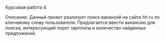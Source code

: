 Курсовая работа 4.Описание:Данный проект реализует поиск вакансий на сайте hh.ru по ключевому слову пользователя.Предлагается ввести вакансию для поиска, интересующий порог зарплаты и количествонайденных предложений.